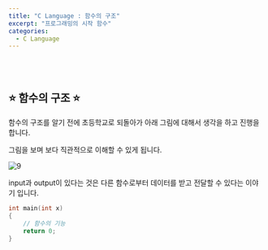 ```yaml
---
title: "C Language : 함수의 구조"
excerpt: "프로그래밍의 시작 함수"
categories:
  - C Language
---
```


<br>

<br>

## ⭐ 함수의 구조 ⭐

함수의 구조를 알기 전에 초등학교로 되돌아가 아래 그림에 대해서 생각을 하고 진행을 합니다.

그림을 보며 보다 직관적으로 이해할 수 있게 됩니다.

![9](https://github.com/sehun98/TIL/assets/100746863/9bd42cdd-88b7-4d02-aeae-525880475260)

input과 output이 있다는 것은 다른 함수로부터 데이터를 받고 전달할 수 있다는 이야기 입니다.

```c
int main(int x)
{
	// 함수의 기능
	return 0;
}
```

<br>

<br>

